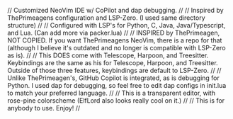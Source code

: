 // Customized NeoVim IDE w/ CoPilot and dap debugging. // 
// Inspired by ThePrimeagens configuration and LSP-Zero. (I used same directory structure) //
// Configured with LSP's for Python, C, Java, Java/Typescript, and Lua. (Can add more via packer.lua) //
// INSPIRED by ThePrimeagen, NOT COPIED. If you want ThePrimeagens NeoVim, there is a repo for that (although I believe it's outdated and no longer is compatible with LSP-Zero as is). //
// This DOES come with Telescope, Harpoon, and Treesitter. Keybindings are the same as his for Telescope, Harpoon, and Treesitter. Outside of those three features, keybindings are default to LSP-Zero. //
// Unlike ThePrimeagen's, GitHub Copilot is integrated, as is debugging for Python. I used dap for debugging, so feel free to edit dap configs in init.lua to match your preferred language. // 
// This is a transparent editor, with rose-pine colorscheme (ElfLord also looks really cool on it.) //
// This is for anybody to use. Enjoy! //
